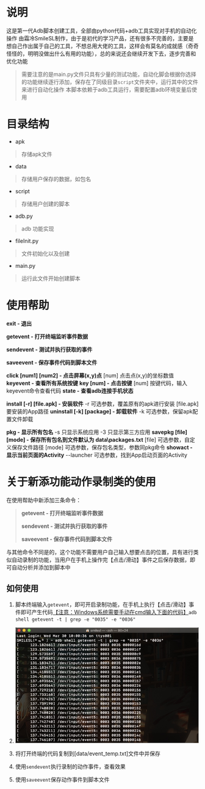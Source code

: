 
# 说明

这是第一代Adb脚本创建工具，全部由python代码+adb工具实现对手机的自动化操作
由霜冷SmileSL制作，由于是初代的学习产品，还有很多不完善的，主要是想自己作出属于自己的工具，不想总用大佬的工具，这样会有莫名的成就感（奇奇怪怪的，明明没做出什么有用的功能），总的来说还会继续开发下去，逐步完善和优化功能

> 需要注意的是main.py文件只具有少量的测试功能，自动化脚会根据你选择的功能继续逐行添加，保存在了同级目录`script`文件夹中，运行其中的文件来进行自动化操作
> 本脚本依赖于adb工具运行，需要配置adb环境变量后使用

# 目录结构

- apk

> 存储apk文件

- data

> 存储用户保存的数据，如包名

- script

> 存储用户创建的脚本

- adb.py

> adb 功能实现

- fileInit.py

> 文件初始化以及创建

- main.py

> 运行此文件开始创建脚本



# 使用帮助

**exit -  退出**

**getevent  - 打开终端监听事件数据**

**sendevent - 测试并执行获取的事件**

**saveevent - 保存事件代码到脚本文件**

**click [num1] [num2] - 点击屏幕(x,y)点**
    [num] 点击点(x,y)的坐标数值
**keyevent  -  查看所有系统按键**
**key [num] -  点击按键**
    [num] 按键代码，输入keyevent命令查看代码
**state     -  查看adb连接手机状态**

**install [-r] [file.apk] -  安装软件**
    -r  可选参数，覆盖原有的apk进行安装
    [file.apk] 要安装的App路径
**uninstall [-k] [package] -  卸载软件**
    -k  可选参数，保留apk配置文件卸载

**pkg  -  显示所有包名**
    -s 只显示系统应用
    -3 只显示第三方应用
**savepkg [file] [mode] - 保存所有包名到文件默认为 data\packages.txt**
    [file] 可选参数，自定义保存文件路径
    [mode] 可选参数，保存包名类型，参数同pkg命令
**showact - 显示当前页面的Activity**
    --launcher 可选参数，找到App启动页面的Activity 



# 关于新添功能动作录制类的使用

在使用帮助中新添加三条命令：

> **getevent  - 打开终端监听事件数据**
>
> **sendevent - 测试并执行获取的事件**
>
> **saveevent - 保存事件代码到脚本文件**

与其他命令不同是的，这个功能不需要用户自己输入想要点击的位置，具有进行类似自动录制的功能，当用户在手机上操作完【点击/滑动】事件之后保存数据，即可自动分析并添加到脚本中



## 如何使用

1. 脚本终端输入`getevent`，即可开启录制功能，在手机上执行【点击/滑动】事件即可产生代码<u>【注意：Windows系统需要手动在cmd输入下面的代码】</u>`adb shell getevent -t | grep -e "0035" -e "0036"`
2. ![getevent](photos/get_event.png)



2. 将打开终端的代码复制到[data/event_temp.txt]文件中并保存
3. 使用`sendevent`执行录制的动作事件，查看效果
4. 使用`saveevent`保存动作事件到脚本文件
